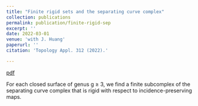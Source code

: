 ```yaml
---
title: "Finite rigid sets and the separating curve complex"
collection: publications
permalink: publication/finite-rigid-sep
excerpt: ''
date: 2022-03-01
venue: 'with J. Huang'
paperurl: ''
citation: 'Topology Appl. 312 (2022).'

---
```


[pdf](http://bena-tshishiku.github.io/files/papers/finite-rigid-sep.pdf)

For each closed surface of genus g ≥ 3, we find a finite subcomplex 
of the separating curve complex that is rigid with respect to incidence-preserving maps. 
